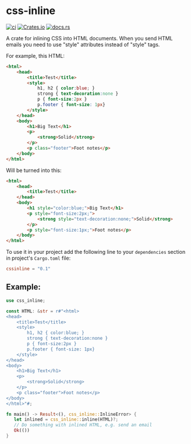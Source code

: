 # css-inline

[![ci](https://github.com/Stranger6667/css-inline/workflows/ci/badge.svg)](https://github.com/Stranger6667/css-inline/actions)
[![Crates.io](https://img.shields.io/crates/v/css-inline.svg)](https://crates.io/crates/css-inline)
[![docs.rs](https://docs.rs/css-inline/badge.svg?version=0.1.0)](https://docs.rs/css-inline/0.1.0/css-inline/)

A crate for inlining CSS into HTML documents. When you send HTML emails you need to use "style" attributes instead of "style" tags.

For example, this HTML:

```html
<html>
    <head>
        <title>Test</title>
        <style>
            h1, h2 { color:blue; }
            strong { text-decoration:none }
            p { font-size:2px }
            p.footer { font-size: 1px}
        </style>
    </head>
    <body>
        <h1>Big Text</h1>
        <p>
            <strong>Solid</strong>
        </p>
        <p class="footer">Foot notes</p>
    </body>
</html>
```

Will be turned into this:

```html
<html>
    <head>
        <title>Test</title>
    </head>
    <body>
        <h1 style="color:blue;">Big Text</h1>
        <p style="font-size:2px;">
            <strong style="text-decoration:none;">Solid</strong>
        </p>
        <p style="font-size:1px;">Foot notes</p>
    </body>
</html>
```

To use it in your project add the following line to your `dependencies` section in project's `Cargo.toml` file:

```toml
cssinline = "0.1"
```

## Example:

```rust
use css_inline;

const HTML: &str = r#"<html>
<head>
    <title>Test</title>
    <style>
        h1, h2 { color:blue; }
        strong { text-decoration:none }
        p { font-size:2px }
        p.footer { font-size: 1px}
    </style>
</head>
<body>
    <h1>Big Text</h1>
    <p>
        <strong>Solid</strong>
    </p>
    <p class="footer">Foot notes</p>
</body>
</html>"#;

fn main() -> Result<(), css_inline::InlineError> {
   let inlined = css_inline::inline(HTML)?;
   // Do something with inlined HTML, e.g. send an email
   Ok(())
}
```
